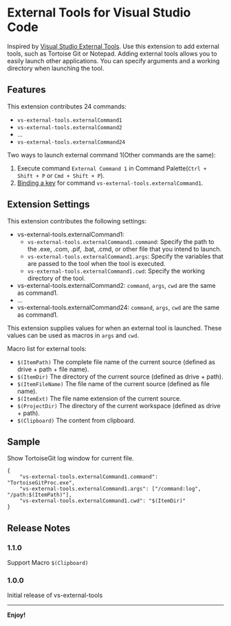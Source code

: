 # External Tools for Visual Studio Code

Inspired by [Visual Studio External Tools](https://docs.microsoft.com/en-us/sql/ssms/menu-help/external-tools).
Use this extension to add external tools, such as Tortoise Git or Notepad.
Adding external tools allows you to easily launch other applications.
You can specify arguments and a working directory when launching the tool.

## Features

This extension contributes 24 commands:

* `vs-external-tools.externalCommand1`
* `vs-external-tools.externalCommand2`
* ...
* `vs-external-tools.externalCommand24`

Two ways to launch external command 1(Other commands are the same):

1. Execute command `External Command 1` in Command Palette(`Ctrl + Shift + P` or `Cmd + Shift + P`).
2. [Binding a key](https://code.visualstudio.com/docs/customization/keybindings) for command `vs-external-tools.externalCommand1`.


## Extension Settings

This extension contributes the following settings:

* vs-external-tools.externalCommand1:
    * `vs-external-tools.externalCommand1.command`: Specify the path to the .exe, .com, .pif, .bat, .cmd, or other file that you intend to launch. 
    * `vs-external-tools.externalCommand1.args`: Specify the variables that are passed to the tool when the tool is executed.
    * `vs-external-tools.externalCommand1.cwd`: Specify the working directory of the tool.
* vs-external-tools.externalCommand2: `command`, `args`, `cwd` are the same as command1.
* ...
* vs-external-tools.externalCommand24: `command`, `args`, `cwd` are the same as command1.

This extension supplies values for when an external tool is launched. 
These values can be used as macros in `args` and `cwd`.

Macro list for external tools:
* `$(ItemPath)` The complete file name of the current source (defined as drive + path + file name).
* `$(ItemDir)` The directory of the current source (defined as drive + path).
* `$(ItemFileName)` The file name of the current source (defined as file name).
* `$(ItemExt)` The file name extension of the current source.
* `$(ProjectDir)` The directory of the current workspace (defined as drive + path).
* `$(Clipboard)` The content from clipboard.

## Sample

Show TortoiseGit log window for current file. 
```javescript
{
    "vs-external-tools.externalCommand1.command": "TortoiseGitProc.exe",
    "vs-external-tools.externalCommand1.args": ["/command:log", "/path:$(ItemPath)"],
    "vs-external-tools.externalCommand1.cwd": "$(ItemDir)"
}
```

## Release Notes

### 1.1.0

Support Macro `$(Clipboard)`

### 1.0.0

Initial release of vs-external-tools


-----------------------------------------------------------------------------------------------------------


**Enjoy!**
